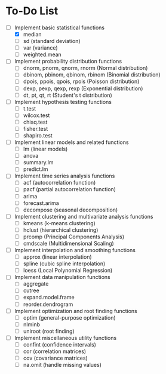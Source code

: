 # To-Do List

- [ ] Implement basic statistical functions
  - [x] median
  - [ ] sd (standard deviation)
  - [ ] var (variance)
  - [ ] weighted.mean
- [ ] Implement probability distribution functions
  - [ ] dnorm, pnorm, qnorm, rnorm (Normal distribution)
  - [ ] dbinom, pbinom, qbinom, rbinom (Binomial distribution)
  - [ ] dpois, ppois, qpois, rpois (Poisson distribution)
  - [ ] dexp, pexp, qexp, rexp (Exponential distribution)
  - [ ] dt, pt, qt, rt (Student's t distribution)
- [ ] Implement hypothesis testing functions
  - [ ] t.test
  - [ ] wilcox.test
  - [ ] chisq.test
  - [ ] fisher.test
  - [ ] shapiro.test
- [ ] Implement linear models and related functions
  - [ ] lm (linear models)
  - [ ] anova
  - [ ] summary.lm
  - [ ] predict.lm
- [ ] Implement time series analysis functions
  - [ ] acf (autocorrelation function)
  - [ ] pacf (partial autocorrelation function)
  - [ ] arima
  - [ ] forecast.arima
  - [ ] decompose (seasonal decomposition)
- [ ] Implement clustering and multivariate analysis functions
  - [ ] kmeans (k-means clustering)
  - [ ] hclust (hierarchical clustering)
  - [ ] prcomp (Principal Components Analysis)
  - [ ] cmdscale (Multidimensional Scaling)
- [ ] Implement interpolation and smoothing functions
  - [ ] approx (linear interpolation)
  - [ ] spline (cubic spline interpolation)
  - [ ] loess (Local Polynomial Regression)
- [ ] Implement data manipulation functions
  - [ ] aggregate
  - [ ] cutree
  - [ ] expand.model.frame
  - [ ] reorder.dendrogram
- [ ] Implement optimization and root finding functions
  - [ ] optim (general-purpose optimization)
  - [ ] nlminb
  - [ ] uniroot (root finding)
- [ ] Implement miscellaneous utility functions
  - [ ] confint (confidence intervals)
  - [ ] cor (correlation matrices)
  - [ ] cov (covariance matrices)
  - [ ] na.omit (handle missing values)
